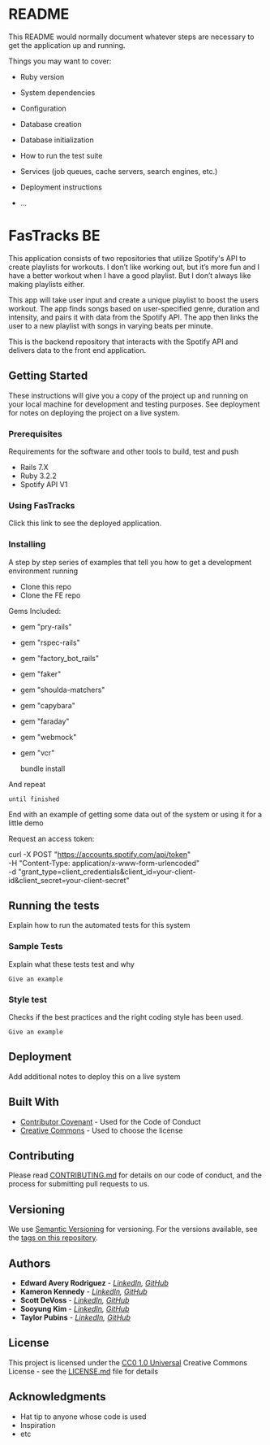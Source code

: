 # README

This README would normally document whatever steps are necessary to get the
application up and running.

Things you may want to cover:

* Ruby version

* System dependencies

* Configuration

* Database creation

* Database initialization

* How to run the test suite

* Services (job queues, cache servers, search engines, etc.)

* Deployment instructions

* ...
# FasTracks BE

This application consists of two repositories that utilize Spotify's API to create playlists for workouts. I don’t like working out, but it’s more fun and I have a better workout when I have a good playlist. But I don’t always like making playlists either. 

This app will take user input and create a unique playlist to boost the users workout. The app finds songs based on user-specified genre, duration and intensity, and pairs it with data from the Spotify API. The app then links the user to a new playlist with songs in varying beats per minute. 

This is the backend repository that interacts with the Spotify API and delivers data to the front end application. 

## Getting Started

These instructions will give you a copy of the project up and running on
your local machine for development and testing purposes. See deployment
for notes on deploying the project on a live system.

### Prerequisites

Requirements for the software and other tools to build, test and push 
- Rails 7.X
- Ruby 3.2.2
- Spotify API V1

### Using FasTracks

Click this link to see the deployed application.

### Installing

A step by step series of examples that tell you how to get a development
environment running

- Clone this repo
- Clone the FE repo

Gems Included: 

- gem "pry-rails"
- gem "rspec-rails"
- gem "factory_bot_rails"
- gem "faker"
- gem "shoulda-matchers"
- gem "capybara"
- gem "faraday"
- gem "webmock"
- gem "vcr"

    bundle install


And repeat

    until finished

End with an example of getting some data out of the system or using it
for a little demo

Request an access token:

curl -X POST "https://accounts.spotify.com/api/token" \
     -H "Content-Type: application/x-www-form-urlencoded" \
     -d "grant_type=client_credentials&client_id=your-client-id&client_secret=your-client-secret"


## Running the tests

Explain how to run the automated tests for this system

### Sample Tests

Explain what these tests test and why

    Give an example

### Style test

Checks if the best practices and the right coding style has been used.

    Give an example

## Deployment

Add additional notes to deploy this on a live system

## Built With

  - [Contributor Covenant](https://www.contributor-covenant.org/) - Used
    for the Code of Conduct
  - [Creative Commons](https://creativecommons.org/) - Used to choose
    the license

## Contributing

Please read [CONTRIBUTING.md](CONTRIBUTING.md) for details on our code
of conduct, and the process for submitting pull requests to us.

## Versioning

We use [Semantic Versioning](http://semver.org/) for versioning. For the versions
available, see the [tags on this
repository](https://github.com/PurpleBooth/a-good-readme-template/tags).

## Authors

  - **Edward Avery Rodriguez** - *[LinkedIn](https://www.linkedin.com/in/edward-avery-rodriguez/), [GitHub](https://github.com/TheAveryRodriguez)* 
  - **Kameron Kennedy** - *[LinkedIn](https://www.linkedin.com/in/kameron-kennedy-pe/), [GitHub](https://github.com/kameronk92)* 
  - **Scott DeVoss** - *[LinkedIn](https://www.linkedin.com/in/scott-devoss/), [GitHub](https://github.com/scottdevoss)* 
  - **Sooyung Kim** - *[LinkedIn](https://www.linkedin.com/in/sooyung-kim/), [GitHub](https://github.com/skim1027)* 
  - **Taylor Pubins** - *[LinkedIn](https://www.linkedin.com/in/trpubins/), [GitHub](https://github.com/trpubz)* 

## License

This project is licensed under the [CC0 1.0 Universal](LICENSE.md)
Creative Commons License - see the [LICENSE.md](LICENSE.md) file for
details

## Acknowledgments

  - Hat tip to anyone whose code is used
  - Inspiration
  - etc
